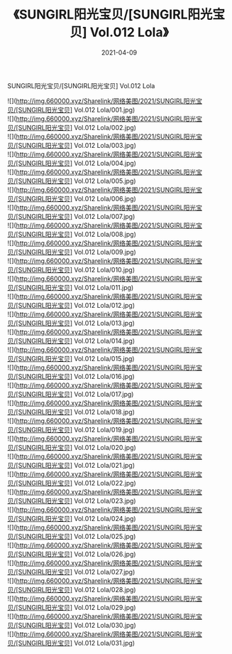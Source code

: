 ﻿---
layout: post
title:  《SUNGIRL阳光宝贝/[SUNGIRL阳光宝贝] Vol.012 Lola》
date:   2021-04-09
img: http://img.660000.xyz/Sharelink/网络美图/2021/SUNGIRL阳光宝贝/[SUNGIRL阳光宝贝] Vol.012 Lola/000.jpg
categories: [美女, 清纯, 唯美]
---

SUNGIRL阳光宝贝/[SUNGIRL阳光宝贝] Vol.012 Lola

 ![](http://img.660000.xyz/Sharelink/网络美图/2021/SUNGIRL阳光宝贝/[SUNGIRL阳光宝贝] Vol.012 Lola/001.jpg) <br>![](http://img.660000.xyz/Sharelink/网络美图/2021/SUNGIRL阳光宝贝/[SUNGIRL阳光宝贝] Vol.012 Lola/002.jpg) <br>![](http://img.660000.xyz/Sharelink/网络美图/2021/SUNGIRL阳光宝贝/[SUNGIRL阳光宝贝] Vol.012 Lola/003.jpg) <br>![](http://img.660000.xyz/Sharelink/网络美图/2021/SUNGIRL阳光宝贝/[SUNGIRL阳光宝贝] Vol.012 Lola/004.jpg) <br>![](http://img.660000.xyz/Sharelink/网络美图/2021/SUNGIRL阳光宝贝/[SUNGIRL阳光宝贝] Vol.012 Lola/005.jpg) <br>![](http://img.660000.xyz/Sharelink/网络美图/2021/SUNGIRL阳光宝贝/[SUNGIRL阳光宝贝] Vol.012 Lola/006.jpg) <br>![](http://img.660000.xyz/Sharelink/网络美图/2021/SUNGIRL阳光宝贝/[SUNGIRL阳光宝贝] Vol.012 Lola/007.jpg) <br>![](http://img.660000.xyz/Sharelink/网络美图/2021/SUNGIRL阳光宝贝/[SUNGIRL阳光宝贝] Vol.012 Lola/008.jpg) <br>![](http://img.660000.xyz/Sharelink/网络美图/2021/SUNGIRL阳光宝贝/[SUNGIRL阳光宝贝] Vol.012 Lola/009.jpg) <br>![](http://img.660000.xyz/Sharelink/网络美图/2021/SUNGIRL阳光宝贝/[SUNGIRL阳光宝贝] Vol.012 Lola/010.jpg) <br>![](http://img.660000.xyz/Sharelink/网络美图/2021/SUNGIRL阳光宝贝/[SUNGIRL阳光宝贝] Vol.012 Lola/011.jpg) <br>![](http://img.660000.xyz/Sharelink/网络美图/2021/SUNGIRL阳光宝贝/[SUNGIRL阳光宝贝] Vol.012 Lola/012.jpg) <br>![](http://img.660000.xyz/Sharelink/网络美图/2021/SUNGIRL阳光宝贝/[SUNGIRL阳光宝贝] Vol.012 Lola/013.jpg) <br>![](http://img.660000.xyz/Sharelink/网络美图/2021/SUNGIRL阳光宝贝/[SUNGIRL阳光宝贝] Vol.012 Lola/014.jpg) <br>![](http://img.660000.xyz/Sharelink/网络美图/2021/SUNGIRL阳光宝贝/[SUNGIRL阳光宝贝] Vol.012 Lola/015.jpg) <br>![](http://img.660000.xyz/Sharelink/网络美图/2021/SUNGIRL阳光宝贝/[SUNGIRL阳光宝贝] Vol.012 Lola/016.jpg) <br>![](http://img.660000.xyz/Sharelink/网络美图/2021/SUNGIRL阳光宝贝/[SUNGIRL阳光宝贝] Vol.012 Lola/017.jpg) <br>![](http://img.660000.xyz/Sharelink/网络美图/2021/SUNGIRL阳光宝贝/[SUNGIRL阳光宝贝] Vol.012 Lola/018.jpg) <br>![](http://img.660000.xyz/Sharelink/网络美图/2021/SUNGIRL阳光宝贝/[SUNGIRL阳光宝贝] Vol.012 Lola/019.jpg) <br>![](http://img.660000.xyz/Sharelink/网络美图/2021/SUNGIRL阳光宝贝/[SUNGIRL阳光宝贝] Vol.012 Lola/020.jpg) <br>![](http://img.660000.xyz/Sharelink/网络美图/2021/SUNGIRL阳光宝贝/[SUNGIRL阳光宝贝] Vol.012 Lola/021.jpg) <br>![](http://img.660000.xyz/Sharelink/网络美图/2021/SUNGIRL阳光宝贝/[SUNGIRL阳光宝贝] Vol.012 Lola/022.jpg) <br>![](http://img.660000.xyz/Sharelink/网络美图/2021/SUNGIRL阳光宝贝/[SUNGIRL阳光宝贝] Vol.012 Lola/023.jpg) <br>![](http://img.660000.xyz/Sharelink/网络美图/2021/SUNGIRL阳光宝贝/[SUNGIRL阳光宝贝] Vol.012 Lola/024.jpg) <br>![](http://img.660000.xyz/Sharelink/网络美图/2021/SUNGIRL阳光宝贝/[SUNGIRL阳光宝贝] Vol.012 Lola/025.jpg) <br>![](http://img.660000.xyz/Sharelink/网络美图/2021/SUNGIRL阳光宝贝/[SUNGIRL阳光宝贝] Vol.012 Lola/026.jpg) <br>![](http://img.660000.xyz/Sharelink/网络美图/2021/SUNGIRL阳光宝贝/[SUNGIRL阳光宝贝] Vol.012 Lola/027.jpg) <br>![](http://img.660000.xyz/Sharelink/网络美图/2021/SUNGIRL阳光宝贝/[SUNGIRL阳光宝贝] Vol.012 Lola/028.jpg) <br>![](http://img.660000.xyz/Sharelink/网络美图/2021/SUNGIRL阳光宝贝/[SUNGIRL阳光宝贝] Vol.012 Lola/029.jpg) <br>![](http://img.660000.xyz/Sharelink/网络美图/2021/SUNGIRL阳光宝贝/[SUNGIRL阳光宝贝] Vol.012 Lola/030.jpg) <br>![](http://img.660000.xyz/Sharelink/网络美图/2021/SUNGIRL阳光宝贝/[SUNGIRL阳光宝贝] Vol.012 Lola/031.jpg) <br>